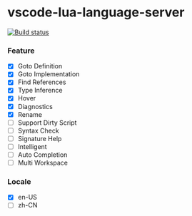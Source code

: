 # vscode-lua-language-server

[![Build status](https://ci.appveyor.com/api/projects/status/0tng1g72fssvu9rr/branch/master?svg=true)](https://ci.appveyor.com/project/sumneko/vscode-lua-language-server/branch/master)

### Feature

- [x] Goto Definition
- [x] Goto Implementation
- [x] Find References
- [x] Type Inference
- [x] Hover
- [x] Diagnostics
- [x] Rename
- [ ] Support Dirty Script
- [ ] Syntax Check
- [ ] Signature Help
- [ ] Intelligent
- [ ] Auto Completion
- [ ] Multi Workspace

### Locale

- [x] en-US
- [ ] zh-CN
